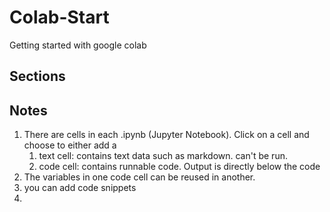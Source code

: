 # Colab-Start

Getting started with google colab

## Sections

## Notes

1. There are cells in each .ipynb (Jupyter Notebook). Click on a cell and choose to either add a
   1. text cell: contains text data such as markdown. can't be run.
   2. code cell: contains runnable code. Output is directly below the code
2. The variables in one code cell can be reused in another.
3. you can add code snippets
4. 
